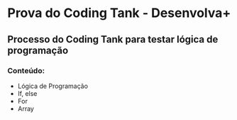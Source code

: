 # Prova do Coding Tank - Desenvolva+

## Processo do Coding Tank para testar lógica de programação

### Conteúdo:

- Lógica de Programação
- If, else
- For
- Array